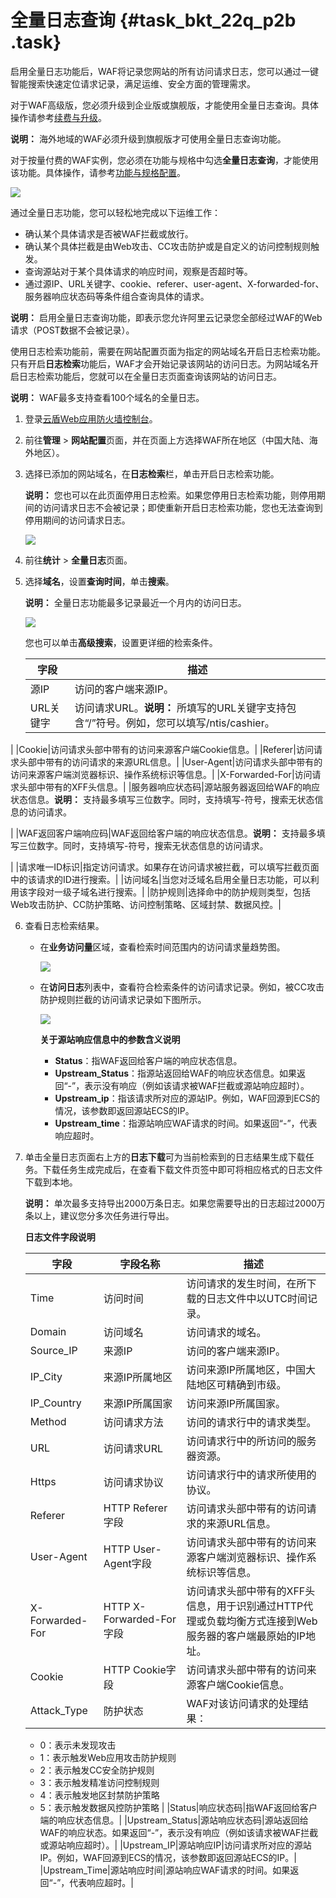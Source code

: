 # 全量日志查询 {#task_bkt_22q_p2b .task}

启用全量日志功能后，WAF将记录您网站的所有访问请求日志，您可以通过一键智能搜索快速定位请求记录，满足运维、安全方面的管理需求。

对于WAF高级版，您必须升级到企业版或旗舰版，才能使用全量日志查询。具体操作请参考[续费与升级](../../../../cn.zh-CN/产品定价/续费与升级.md#)。

**说明：** 海外地域的WAF必须升级到旗舰版才可使用全量日志查询功能。

对于按量付费的WAF实例，您必须在功能与规格中勾选**全量日志查询**，才能使用该功能。具体操作，请参考[功能与规格配置](cn.zh-CN/用户指南/功能与规格配置（按量付费模式）.md#)。

![](http://static-aliyun-doc.oss-cn-hangzhou.aliyuncs.com/assets/img/15575/15403022717806_zh-CN.png)

通过全量日志功能，您可以轻松地完成以下运维工作：

-   确认某个具体请求是否被WAF拦截或放行。
-   确认某个具体拦截是由Web攻击、CC攻击防护或是自定义的访问控制规则触发。
-   查询源站对于某个具体请求的响应时间，观察是否超时等。
-   通过源IP、URL关键字、cookie、referer、user-agent、X-forwarded-for、服务器响应状态码等条件组合查询具体的请求。

**说明：** 启用全量日志查询功能，即表示您允许阿里云记录您全部经过WAF的Web请求（POST数据不会被记录）。

使用日志检索功能前，需要在网站配置页面为指定的网站域名开启日志检索功能。只有开启**日志检索**功能后，WAF才会开始记录该网站的访问日志。为网站域名开启日志检索功能后，您就可以在全量日志页面查询该网站的访问日志。

**说明：** WAF最多支持查看100个域名的全量日志。

1.  登录[云盾Web应用防火墙控制台](https://yundun.console.aliyun.com/?p=waf)。 
2.  前往**管理** \> **网站配置**页面，并在页面上方选择WAF所在地区（中国大陆、海外地区）。 
3.  选择已添加的网站域名，在**日志检索**栏，单击开启日志检索功能。 

    **说明：** 您也可以在此页面停用日志检索。如果您停用日志检索功能，则停用期间的访问请求日志不会被记录；即使重新开启日志检索功能，您也无法查询到停用期间的访问请求日志。

    ![](http://static-aliyun-doc.oss-cn-hangzhou.aliyuncs.com/assets/img/15575/15403022717807_zh-CN.png)

4.  前往**统计** \> **全量日志**页面。 
5.  选择**域名**，设置**查询时间**，单击**搜索**。 

    **说明：** 全量日志功能最多记录最近一个月内的访问日志。

    ![](http://static-aliyun-doc.oss-cn-hangzhou.aliyuncs.com/assets/img/15575/15403022717809_zh-CN.png)

    您也可以单击**高级搜索**，设置更详细的检索条件。

    |字段|描述|
    |--|--|
    |源IP|访问的客户端来源IP。|
    |URL关键字|访问请求URL。**说明：** 所填写的URL关键字支持包含“/”符号。例如，您可以填写/ntis/cashier。

|
    |Cookie|访问请求头部中带有的访问来源客户端Cookie信息。|
    |Referer|访问请求头部中带有的访问请求的来源URL信息。|
    |User-Agent|访问请求头部中带有的访问来源客户端浏览器标识、操作系统标识等信息。|
    |X-Forwarded-For|访问请求头部中带有的XFF头信息。|
    |服务器响应状态码|源站服务器返回给WAF的响应状态信息。**说明：** 支持最多填写三位数字。同时，支持填写-符号，搜索无状态信息的访问请求。

|
    |WAF返回客户端响应码|WAF返回给客户端的响应状态信息。**说明：** 支持最多填写三位数字。同时，支持填写-符号，搜索无状态信息的访问请求。

|
    |请求唯一ID标识|指定访问请求。如果存在访问请求被拦截，可以填写拦截页面中的该请求的ID进行搜索。|
    |访问域名|当您对泛域名启用全量日志功能，可以利用该字段对一级子域名进行搜索。|
    |防护规则|选择命中的防护规则类型，包括Web攻击防护、CC防护策略、访问控制策略、区域封禁、数据风控。|

6.  查看日志检索结果。 
    -   在**业务访问量**区域，查看检索时间范围内的访问请求量趋势图。

        ![](http://static-aliyun-doc.oss-cn-hangzhou.aliyuncs.com/assets/img/15575/15403022727811_zh-CN.png)

    -   在**访问日志**列表中，查看符合检索条件的访问请求记录。例如，被CC攻击防护规则拦截的访问请求记录如下图所示。

        ![](http://static-aliyun-doc.oss-cn-hangzhou.aliyuncs.com/assets/img/15575/15403022727813_zh-CN.png)

        **关于源站响应信息中的参数含义说明**

        -   **Status**：指WAF返回给客户端的响应状态信息。
        -   **Upstream\_Status**：指源站返回给WAF的响应状态信息。如果返回“-”，表示没有响应（例如该请求被WAF拦截或源站响应超时）。
        -   **Upstream\_ip**：指该请求所对应的源站IP。例如，WAF回源到ECS的情况，该参数即返回源站ECS的IP。
        -   **Upstream\_time**：指源站响应WAF请求的时间。如果返回“-”，代表响应超时。
7.  单击全量日志页面右上方的**日志下载**可为当前检索到的日志结果生成下载任务。下载任务生成完成后，在查看下载文件页签中即可将相应格式的日志文件下载到本地。 

    **说明：** 单次最多支持导出2000万条日志。如果您需要导出的日志超过2000万条以上，建议您分多次任务进行导出。

     **日志文件字段说明**

    |字段|字段名称|描述|
    |--|----|--|
    |Time|访问时间|访问请求的发生时间，在所下载的日志文件中以UTC时间记录。|
    |Domain|访问域名|访问请求的域名。|
    |Source\_IP|来源IP|访问的客户端来源IP。|
    |IP\_City|来源IP所属地区|访问来源IP所属地区，中国大陆地区可精确到市级。|
    |IP\_Country|来源IP所属国家|访问来源IP所属国家。|
    |Method|访问请求方法|访问的请求行中的请求类型。|
    |URL|访问请求URL|访问请求行中的所访问的服务器资源。|
    |Https|访问请求协议|访问请求行中的请求所使用的协议。|
    |Referer|HTTP Referer字段|访问请求头部中带有的访问请求的来源URL信息。|
    |User-Agent|HTTP User-Agent字段|访问请求头部中带有的访问来源客户端浏览器标识、操作系统标识等信息。|
    |X-Forwarded-For|HTTP X-Forwarded-For字段|访问请求头部中带有的XFF头信息，用于识别通过HTTP代理或负载均衡方式连接到Web服务器的客户端最原始的IP地址。|
    |Cookie|HTTP Cookie字段|访问请求头部中带有的访问来源客户端Cookie信息。|
    |Attack\_Type|防护状态| WAF对该访问请求的处理结果：

    -   0：表示未发现攻击
    -   1：表示触发Web应用攻击防护规则
    -   2：表示触发CC安全防护规则
    -   3：表示触发精准访问控制规则
    -   4：表示触发地区封禁防护策略
    -   5：表示触发数据风控防护策略
 |
    |Status|响应状态码|指WAF返回给客户端的响应状态信息。|
    |Upstream\_Status|源站响应状态码|源站返回给WAF的响应状态。如果返回“-”，表示没有响应（例如该请求被WAF拦截或源站响应超时）。|
    |Upstream\_IP|源站响应IP|访问请求所对应的源站IP。例如，WAF回源到ECS的情况，该参数即返回源站ECS的IP。|
    |Upstream\_Time|源站响应时间|源站响应WAF请求的时间。如果返回“-”，代表响应超时。|


